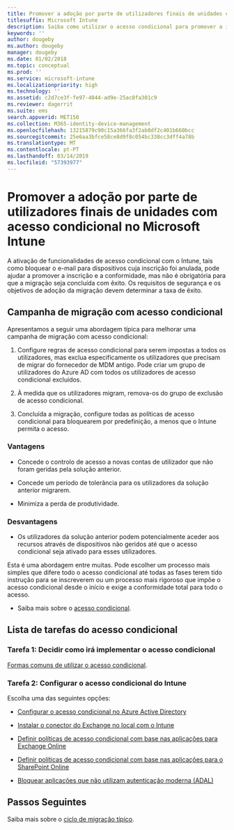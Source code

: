 ```yaml
---
title: Promover a adoção por parte de utilizadores finais de unidades com acesso condicional
titlesuffix: Microsoft Intune
description: Saiba como utilizar o acesso condicional para promover a inscrição no Microsoft Intune.
keywords: ''
author: dougeby
ms.author: dougeby
manager: dougeby
ms.date: 01/02/2018
ms.topic: conceptual
ms.prod: ''
ms.service: microsoft-intune
ms.localizationpriority: high
ms.technology: ''
ms.assetid: c2d7ce3f-fe97-4044-ad9e-25ac8fa301c9
ms.reviewer: dagerrit
ms.suite: ems
search.appverid: MET150
ms.collection: M365-identity-device-management
ms.openlocfilehash: 13215879c90c15a366fa3f2ab8df2c401b660bcc
ms.sourcegitcommit: 25e6aa3bfce58ce8d9f8c054bc338cc3dff4a78b
ms.translationtype: MT
ms.contentlocale: pt-PT
ms.lasthandoff: 03/14/2019
ms.locfileid: "57393977"
---
```

# <a name="drive-end-user-adoption-with-conditional-access-in-microsoft-intune"></a>Promover a adoção por parte de utilizadores finais de unidades com acesso condicional no Microsoft Intune

A ativação de funcionalidades de acesso condicional com o Intune, tais como bloquear o e-mail para dispositivos cuja inscrição foi anulada, pode ajudar a promover a inscrição e a conformidade, mas não é obrigatória para que a migração seja concluída com êxito. Os requisitos de segurança e os objetivos de adoção da migração devem determinar a taxa de êxito.

## <a name="migration-campaign-with-conditional-access"></a>Campanha de migração com acesso condicional

Apresentamos a seguir uma abordagem típica para melhorar uma campanha de migração com acesso condicional:

1.  Configure regras de acesso condicional para serem impostas a todos os utilizadores, mas exclua especificamente os utilizadores que precisam de migrar do fornecedor de MDM antigo. Pode criar um grupo de utilizadores do Azure AD com todos os utilizadores de acesso condicional excluídos.

2.  À medida que os utilizadores migram, remova-os do grupo de exclusão de acesso condicional.

3.  Concluída a migração, configure todas as políticas de acesso condicional para bloquearem por predefinição, a menos que o Intune permita o acesso.

### <a name="advantages"></a>Vantagens

-   Concede o controlo de acesso a novas contas de utilizador que não foram geridas pela solução anterior.

-   Concede um período de tolerância para os utilizadores da solução anterior migrarem.

-   Minimiza a perda de produtividade.

### <a name="disadvantages"></a>Desvantagens

-   Os utilizadores da solução anterior podem potencialmente aceder aos recursos através de dispositivos não geridos até que o acesso condicional seja ativado para esses utilizadores.


Esta é uma abordagem entre muitas. Pode escolher um processo mais simples que difere todo o acesso condicional até todas as fases terem tido instrução para se inscreverem ou um processo mais rigoroso que impõe o acesso condicional desde o início e exige a conformidade total para todo o acesso.

-   Saiba mais sobre o [acesso condicional](conditional-access.md).

## <a name="task-list-for-conditional-access"></a>Lista de tarefas do acesso condicional

### <a name="task-1-decide-how-you-are-going-to-implement-conditional-access"></a>Tarefa 1: Decidir como irá implementar o acesso condicional

[Formas comuns de utilizar o acesso condicional](conditional-access-intune-common-ways-use.md).

### <a name="task-2-set-up-intune-conditional-access"></a>Tarefa 2: Configurar o acesso condicional do Intune

Escolha uma das seguintes opções:

-   [Configurar o acesso condicional no Azure Active Directory](https://docs.microsoft.com/azure/active-directory/active-directory-conditional-access-azure-portal)

-   [Instalar o conector do Exchange no local com o Intune](exchange-connector-install.md)

-   [Definir políticas de acesso condicional com base nas aplicações para Exchange Online](app-based-conditional-access-intune-create.md)

-   [Definir políticas de acesso condicional com base nas aplicações para o SharePoint Online](app-based-conditional-access-intune-create.md)

-   [Bloquear aplicações que não utilizam autenticação moderna (ADAL)](app-modern-authentication-block.md)

## <a name="next-steps"></a>Passos Seguintes

Saiba mais sobre o [ciclo de migração típico](migration-guide-cycle.md).
